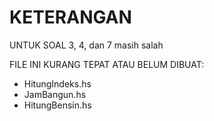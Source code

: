 # KETERANGAN

UNTUK SOAL 3, 4, dan 7 masih salah

FILE INI KURANG TEPAT ATAU BELUM DIBUAT:

- HitungIndeks.hs
- JamBangun.hs
- HitungBensin.hs
